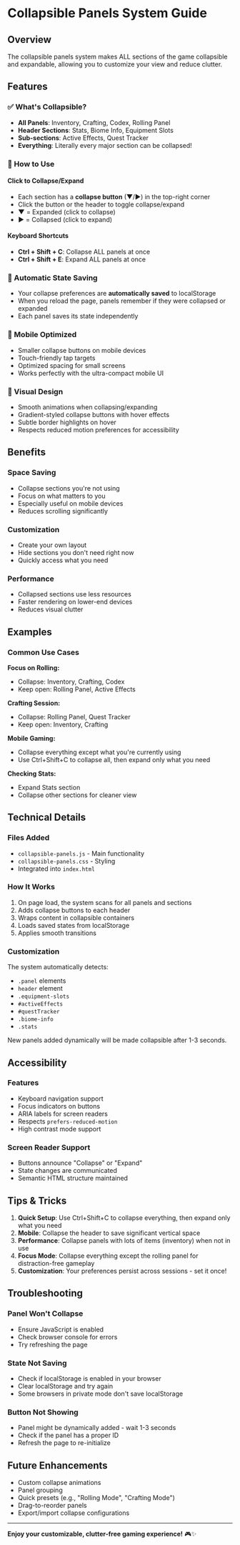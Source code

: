 # Collapsible Panels System Guide

## Overview
The collapsible panels system makes ALL sections of the game collapsible and expandable, allowing you to customize your view and reduce clutter.

## Features

### ✅ What's Collapsible?
- **All Panels**: Inventory, Crafting, Codex, Rolling Panel
- **Header Sections**: Stats, Biome Info, Equipment Slots
- **Sub-sections**: Active Effects, Quest Tracker
- **Everything**: Literally every major section can be collapsed!

### 🎯 How to Use

#### Click to Collapse/Expand
- Each section has a **collapse button** (▼/▶) in the top-right corner
- Click the button or the header to toggle collapse/expand
- **▼** = Expanded (click to collapse)
- **▶** = Collapsed (click to expand)

#### Keyboard Shortcuts
- **Ctrl + Shift + C**: Collapse ALL panels at once
- **Ctrl + Shift + E**: Expand ALL panels at once

### 💾 Automatic State Saving
- Your collapse preferences are **automatically saved** to localStorage
- When you reload the page, panels remember if they were collapsed or expanded
- Each panel saves its state independently

### 📱 Mobile Optimized
- Smaller collapse buttons on mobile devices
- Touch-friendly tap targets
- Optimized spacing for small screens
- Works perfectly with the ultra-compact mobile UI

### 🎨 Visual Design
- Smooth animations when collapsing/expanding
- Gradient-styled collapse buttons with hover effects
- Subtle border highlights on hover
- Respects reduced motion preferences for accessibility

## Benefits

### Space Saving
- Collapse sections you're not using
- Focus on what matters to you
- Especially useful on mobile devices
- Reduces scrolling significantly

### Customization
- Create your own layout
- Hide sections you don't need right now
- Quickly access what you need

### Performance
- Collapsed sections use less resources
- Faster rendering on lower-end devices
- Reduces visual clutter

## Examples

### Common Use Cases

**Focus on Rolling:**
- Collapse: Inventory, Crafting, Codex
- Keep open: Rolling Panel, Active Effects

**Crafting Session:**
- Collapse: Rolling Panel, Quest Tracker
- Keep open: Inventory, Crafting

**Mobile Gaming:**
- Collapse everything except what you're currently using
- Use Ctrl+Shift+C to collapse all, then expand only what you need

**Checking Stats:**
- Expand Stats section
- Collapse other sections for cleaner view

## Technical Details

### Files Added
- `collapsible-panels.js` - Main functionality
- `collapsible-panels.css` - Styling
- Integrated into `index.html`

### How It Works
1. On page load, the system scans for all panels and sections
2. Adds collapse buttons to each header
3. Wraps content in collapsible containers
4. Loads saved states from localStorage
5. Applies smooth transitions

### Customization
The system automatically detects:
- `.panel` elements
- `header` element
- `.equipment-slots`
- `#activeEffects`
- `#questTracker`
- `.biome-info`
- `.stats`

New panels added dynamically will be made collapsible after 1-3 seconds.

## Accessibility

### Features
- Keyboard navigation support
- Focus indicators on buttons
- ARIA labels for screen readers
- Respects `prefers-reduced-motion`
- High contrast mode support

### Screen Reader Support
- Buttons announce "Collapse" or "Expand"
- State changes are communicated
- Semantic HTML structure maintained

## Tips & Tricks

1. **Quick Setup**: Use Ctrl+Shift+C to collapse everything, then expand only what you need
2. **Mobile**: Collapse the header to save significant vertical space
3. **Performance**: Collapse panels with lots of items (inventory) when not in use
4. **Focus Mode**: Collapse everything except the rolling panel for distraction-free gameplay
5. **Customization**: Your preferences persist across sessions - set it once!

## Troubleshooting

### Panel Won't Collapse
- Ensure JavaScript is enabled
- Check browser console for errors
- Try refreshing the page

### State Not Saving
- Check if localStorage is enabled in your browser
- Clear localStorage and try again
- Some browsers in private mode don't save localStorage

### Button Not Showing
- Panel might be dynamically added - wait 1-3 seconds
- Check if the panel has a proper ID
- Refresh the page to re-initialize

## Future Enhancements
- Custom collapse animations
- Panel grouping
- Quick presets (e.g., "Rolling Mode", "Crafting Mode")
- Drag-to-reorder panels
- Export/import collapse configurations

---

**Enjoy your customizable, clutter-free gaming experience!** 🎮✨
